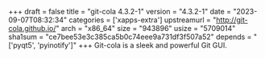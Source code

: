 +++
draft = false
title = "git-cola 4.3.2-1"
version = "4.3.2-1"
date = "2023-09-07T08:32:34"
categories = ['xapps-extra']
upstreamurl = "http://git-cola.github.io/"
arch = "x86_64"
size = "943896"
usize = "5709014"
sha1sum = "ce7bee53e3c385ca5b0c74eee9a731df3f507a52"
depends = "['pyqt5', 'pyinotify']"
+++
Git-cola is a sleek and powerful Git GUI.